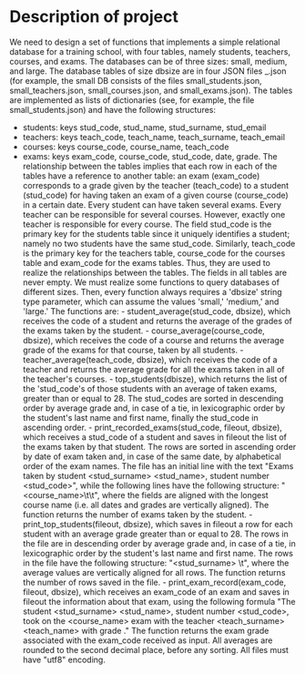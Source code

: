 # Description of project

We need to design a set of functions that implements a simple
relational database for a training school, with four tables, namely
students, teachers, courses, and exams. The databases can be of three
sizes: small, medium, and large. The database tables of size dbsize
are in four JSON files <dbsize>_<table name>.json (for example, the
small DB consists of the files small_students.json,
small_teachers.json, small_courses.json, and small_exams.json). The
tables are implemented as lists of dictionaries (see, for example, the
file small_students.json) and have the following structures:
   - students: keys stud_code, stud_name, stud_surname, stud_email
   - teachers: keys teach_code, teach_name, teach_surname, teach_email
   - courses: keys course_code, course_name, teach_code
   - exams: keys exam_code, course_code, stud_code, date, grade.
The relationship between the tables implies that each row in each of
the tables have a reference to another table: an exam (exam_code)
corresponds to a grade given by the teacher (teach_code) to a student
(stud_code) for having taken an exam of a given course (course_code)
in a certain date. Every student can have taken several exams. Every
teacher can be responsible for several courses. However, exactly
one teacher is responsible for every course.
The field stud_code is the primary key for the students table since
it uniquely identifies a student; namely no two students have the same
stud_code. Similarly, teach_code is the primary key for the teachers table,
course_code for the courses table and exam_code for the exams tables.
Thus, they are used to realize the relationships between the tables.
The fields in all tables are never empty.
We must realize some functions to query databases of different sizes.
Then, every function always requires a 'dbsize' string type parameter, which can assume the values 'small,' 'medium,' and 'large.'
The functions are:
    - student_average(stud_code, dbsize), which receives the code of
      a student and returns the average of the grades of the exams
      taken by the student.
    - course_average(course_code, dbsize), which receives the code of
      a course and returns the average grade of the exams for that
      course, taken by all students.
    - teacher_average(teach_code, dbsize), which receives the code of
      a teacher and returns the average grade for all the exams taken
      in all of the teacher's courses.
    - top_students(dbisze), which returns the list of the 'stud_code's
      of those students with an average of taken exams, greater than
      or equal to 28. The stud_codes are sorted in descending order by
      average grade and, in case of a tie, in lexicographic order by
      the student's last name and first name, finally the stud_code
      in ascending order.
    - print_recorded_exams(stud_code, fileout, dbsize), which receives a
      stud_code of a student and saves in fileout the list of the exams
      taken by that student. The rows are sorted in ascending
      order by date of exam taken and, in case of the same date, by
      alphabetical order of the exam names. The file has an initial line
      with the text
"Exams taken by student <stud_surname> <stud_name>, student number <stud_code>",
      while the following lines have the following structure:
"<course_name>\t<date>\t<grade>",
      where the fields are aligned with the longest course name (i.e. all
      dates and grades are vertically aligned). The function returns the
      number of exams taken by the student.
    - print_top_students(fileout, dbsize), which saves in fileout a
      row for each student with an average grade greater than or equal
      to 28. The rows in the file are in descending order by average
      grade and, in case of a tie, in lexicographic order by the
      student's last name and first name.
      The rows in the file have the following structure:
"<stud_surname> <names>\t<average>",
      where the average values are vertically aligned for all rows. The
      function returns the number of rows saved in the file.
    - print_exam_record(exam_code, fileout, dbsize), which receives an
      exam_code of an exam and saves in fileout the information about that
      exam, using the following formula
"The student <stud_surname> <stud_name>, student number <stud_code>, took on <date> the <course_name> exam with the teacher <teach_surname> <teach_name> with grade <grade>."
      The function returns the exam grade associated with the exam_code
      received as input.
All averages are rounded to the second decimal place, before any sorting.
All files must have "utf8" encoding.
